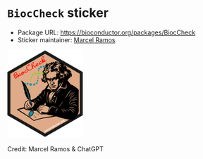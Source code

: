 # `BiocCheck` sticker

* Package URL: https://bioconductor.org/packages/BiocCheck
* Sticker maintainer: [Marcel Ramos](https://github.com/LiNk-NY)

<p align="left">
<img src="./BiocCheck.png" height="200">
</p>

Credit: Marcel Ramos & ChatGPT


